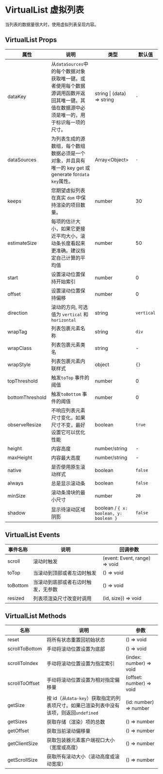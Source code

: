 # VirtualList 虚拟列表

当列表的数据量很大时，使用虚拟列表呈现内容。

## VirtualList Props

| 属性            | 说明                                                                                                                                    | 类型                                   | 默认值     |
| --------------- | --------------------------------------------------------------------------------------------------------------------------------------- | -------------------------------------- | ---------- |
| dataKey         | 从`dataSources`中的每个数据对象获取唯一键。或者使用每个数据源调用函数并返回其唯一键。其值在数据源中必须是唯一的，用于标识每一项的尺寸。 | string \| (data) => string             | `-`        |
| dataSources     | 为列表生成的源数组，每个数组数据必须是一个对象，并且具有唯一的 key get 或 generate for`data key`属性。                                  | Array\<Object\>                        | `-`        |
| keeps           | 您期望虚拟列表在真实 `dom` 中保持渲染的项目数量。                                                                                       | number                                 | 30         |
| estimateSize    | 每项的估计大小，如果它更接近平均大小，滚动条长度看起来更准确。建议指定自己计算的平均值                                                  | number                                 | 50         |
| start           | 设置滚动位置保持开始索引                                                                                                                | number                                 | 0          |
| offset          | 设置滚动位置保持偏移                                                                                                                    | number                                 | 0          |
| direction       | 滚动的方向, 可选值为 `vertical` 和 `horizontal`                                                                                         | string                                 | `vertical` |
| wrapTag         | 列表包裹元素名称                                                                                                                        | string                                 | `div`      |
| wrapClass       | 列表包裹元素类名                                                                                                                        | string                                 | -          |
| wrapStyle       | 列表包裹元素内联样式                                                                                                                    | object                                 | `{}`       |
| topThreshold    | 触发`toTop` 事件的阈值                                                                                                                  | number                                 | 0          |
| bottomThreshold | 触发`toBottom` 事件的阈值                                                                                                               | number                                 | 0          |
| observeResize   | 不响应列表元素尺寸变化，如果尺寸不变，最好设置它可以优化性能                                                                            | boolean                                | `true`     |
| height          | 内容高度                                                                                                                                | number/string                          | -          |
| maxHeight       | 内容最大高度                                                                                                                            | number/string                          | -          |
| native          | 是否使用原生滚动样式                                                                                                                    | boolean                                | `false`    |
| always          | 总是显示滚动条                                                                                                                          | boolean                                | `false`    |
| minSize         | 滚动条滑块的最小尺寸                                                                                                                    | number                                 | `20`       |
| shadow          | 显示待滚动区域阴影                                                                                                                      | boolean / `{ x: boolean, y: boolean }` | `false`    |

## VirtualList Events

| 事件名称 | 说明                               | 回调参数                      |
| -------- | ---------------------------------- | ----------------------------- |
| scroll   | 滚动时触发                         | (event: Event, range) => void |
| toTop    | 当滚动到顶部或者左边时触发         | () => void                    |
| toBottom | 当滚动到底部或者右边时触发，无参数 | () => void                    |
| resized  | 列表项渲染尺寸改变时调用           | (id, size}) => void           |

## VirtualList Methods

| 名称           | 说明                                                                                   | 参数                     |
| -------------- | -------------------------------------------------------------------------------------- | ------------------------ |
| reset          | 将所有状态重置回初始状态                                                               | () => void               |
| scrollToBottom | 手动将滚动位置设置为底部                                                               | () => void               |
| scrollToIndex  | 手动将滚动位置设置为指定索引                                                           | (index: number) => void  |
| scrollToOffset | 手动将滚动位置设置为相对指定偏移量                                                     | (offset: number) => void |
| getSize        | 按 id（从`data-key`）获取指定的列表项尺寸。如果已渲染列表中没有该项，则返回`undefined` | (id: number) => number   |
| getSizes       | 获取存储（渲染）项的总数                                                               | () => number             |
| getOffset      | 获取当前滚动偏移量                                                                     | () => number             |
| getClientSize  | 获取包装器元素客户端视口大小（宽度或高度）                                             | () => number             |
| getScrollSize  | 获取所有滚动大小（滚动高度或滚动宽度）                                                 | () => number             |